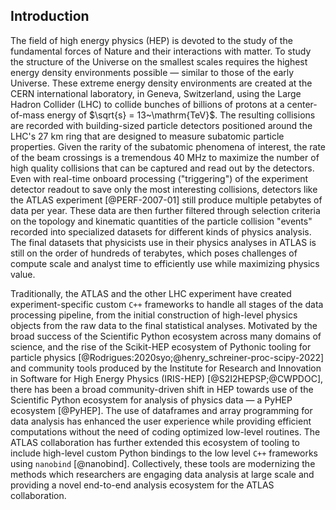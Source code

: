 ## Introduction

<!-- Here we can talk about the ATLAS experiment, the detector, its purpose, the amount of data collected, etc. -->

The field of high energy physics (HEP) is devoted to the study of the fundamental forces of Nature and their interactions with matter.
To study the structure of the Universe on the smallest scales requires the highest energy density environments possible &mdash; similar to those of the early Universe.
These extreme energy density environments are created at the CERN international laboratory, in Geneva, Switzerland, using the Large Hadron Collider (LHC) to collide bunches of billions of protons at a center-of-mass energy of $\sqrt{s} = 13~\mathrm{TeV}$.
The resulting collisions are recorded with building-sized particle detectors positioned around the LHC's $27~\mathrm{km}$ ring that are designed to measure subatomic particle properties.
Given the rarity of the subatomic phenomena of interest, the rate of the beam crossings is a tremendous $40~\mathrm{MHz}$ to maximize the number of high quality collisions that can be captured and read out by the detectors.
Even with real-time onboard processing ("triggering") of the experiment detector readout to save only the most interesting collisions, detectors like the ATLAS experiment [@PERF-2007-01] still produce multiple petabytes of data per year.
These data are then further filtered through selection criteria on the topology and kinematic quantities of the particle collision "events" recorded into specialized datasets for different kinds of physics analysis.
The final datasets that physicists use in their physics analyses in ATLAS is still on the order of hundreds of terabytes, which poses challenges of compute scale and analyst time to efficiently use while maximizing physics value.

Traditionally, the ATLAS and the other LHC experiment have created experiment-specific custom `C++` frameworks to handle all stages of the data processing pipeline, from the initial construction of high-level physics objects from the raw data to the final statistical analyses.
Motivated by the broad success of the Scientific Python ecosystem across many domains of science, and the rise of the Scikit-HEP ecosystem of Pythonic tooling for particle physics [@Rodrigues:2020syo;@henry_schreiner-proc-scipy-2022] and community tools produced by the Institute for Research and Innovation in Software for High Energy Physics (IRIS-HEP) [@S2I2HEPSP;@CWPDOC], there has been a broad community-driven shift in HEP towards use of the Scientific Python ecosystem for analysis of physics data &mdash; a PyHEP ecosystem [@PyHEP].
The use of dataframes and array programming for data analysis has enhanced the user experience while providing efficient computations without the need of coding optimized low-level routines.
The ATLAS collaboration has further extended this ecosystem of tooling to include high-level custom Python bindings to the low level `C++` frameworks using `nanobind` [@nanobind].
Collectively, these tools are modernizing the methods which researchers are engaging data analysis at large scale and providing a novel end-to-end analysis ecosystem for the ATLAS collaboration.
